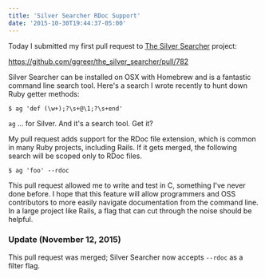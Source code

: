 ```yaml
---
title: 'Silver Searcher RDoc Support'
date: '2015-10-30T19:44:37-05:00'
---
```


Today I submitted my first pull request to [The Silver Searcher](https://github.com/ggreer/the_silver_searcher) project:

https://github.com/ggreer/the_silver_searcher/pull/782

Silver Searcher can be installed on OSX with Homebrew and is a fantastic command line search tool. Here's a search I wrote recently to hunt down Ruby getter methods:

```
$ ag 'def (\w+);?\s+@\1;?\s+end'
```

`ag` ... for Silver. And it's a search tool. Get it?

My pull request adds support for the RDoc file extension, which is common in many Ruby projects, including Rails. If it gets merged, the following search will be scoped only to RDoc files.

```
$ ag 'foo' --rdoc
```

This pull request allowed me to write and test in C, something I've never done before. I hope that this feature will allow programmers and OSS contributors to more easily navigate documentation from the command line. In a large project like Rails, a flag that can cut through the noise should be helpful.

### Update (November 12, 2015)

This pull request was merged; Silver Searcher now accepts `--rdoc` as a filter flag.

